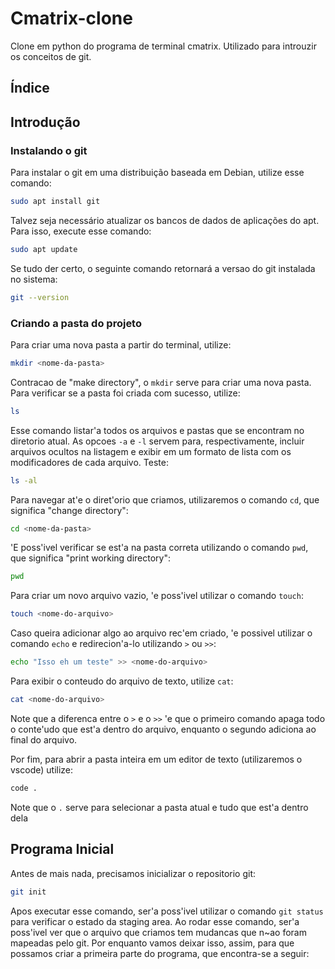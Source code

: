 # Cmatrix-clone

Clone em python do programa de terminal cmatrix. Utilizado para introuzir os conceitos de git.

## Índice

## Introdução

### Instalando o git
Para instalar o git em uma distribuição baseada em Debian, utilize esse comando:
```bash
sudo apt install git 
```
Talvez seja necessário atualizar os bancos de dados de aplicações do apt. Para isso, execute esse comando:
```bash
sudo apt update
```
Se tudo der certo, o seguinte comando retornará a versao do git instalada no sistema:
```bash
git --version
```

### Criando a pasta do projeto
Para criar uma nova pasta a partir do terminal, utilize:
```bash
mkdir <nome-da-pasta>
```
Contracao de "make directory", o ```mkdir``` serve para criar uma nova pasta. Para verificar se a pasta foi criada com sucesso, utilize:
``` bash
ls
```
Esse comando listar'a todos os arquivos e pastas que se encontram no diretorio atual. As opcoes ```-a``` e ```-l``` servem para, respectivamente, incluir arquivos ocultos na listagem e exibir em um formato de lista com os modificadores de cada arquivo. Teste:
```bash
ls -al
```
Para navegar at'e o diret'orio que criamos, utilizaremos o comando ```cd```, que significa "change directory":
```bash
cd <nome-da-pasta>
```
'E poss'ivel verificar se est'a na pasta correta utilizando o comando ```pwd```, que significa "print working directory":
```bash
pwd
```
Para criar um novo arquivo vazio, 'e poss'ivel utilizar o comando ```touch```:
```bash
touch <nome-do-arquivo>
```
Caso queira adicionar algo ao arquivo rec'em criado, 'e possivel utilizar o comando ```echo``` e redirecion'a-lo utilizando ```>``` ou ```>>```:
```bash
echo "Isso eh um teste" >> <nome-do-arquivo>
```
Para exibir o conteudo do arquivo de texto, utilize ```cat```:
```bash
cat <nome-do-arquivo>
```
Note que a diferenca entre o ```>``` e o ```>>``` 'e que o primeiro comando apaga todo o conte'udo que est'a dentro do arquivo, enquanto o segundo adiciona ao final do arquivo.

Por fim, para abrir a pasta inteira em um editor de texto (utilizaremos o vscode) utilize:
```bash
code .
```
Note que o ```.``` serve para selecionar a pasta atual e tudo que est'a dentro dela

## Programa Inicial

Antes de mais nada, precisamos inicializar o repositorio git:
```bash
git init
```
Apos executar esse comando, ser'a poss'ivel utilizar o comando ```git status``` para verificar o estado da staging area. Ao rodar esse comando, ser'a poss'ivel ver que o arquivo que criamos tem mudancas que n~ao foram mapeadas pelo git. Por enquanto vamos deixar isso, assim, para que possamos criar a primeira parte do programa, que encontra-se a seguir:
```python
```
